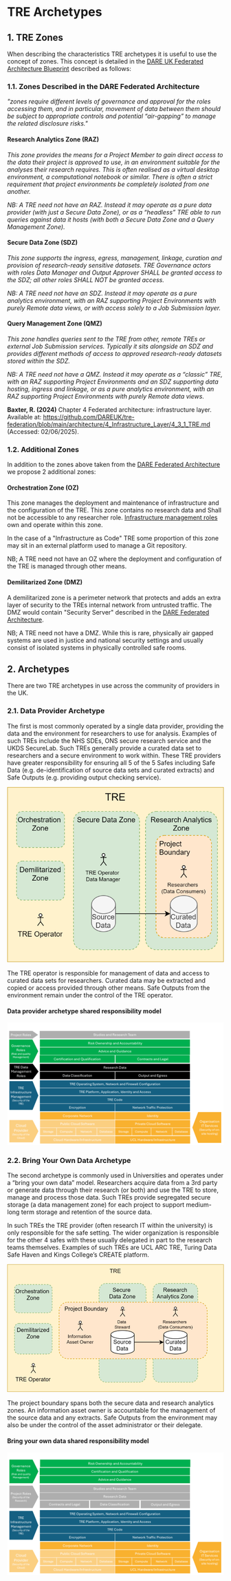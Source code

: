 # TRE Archetypes

## 1. TRE Zones
When describing the characteristics TRE archetypes it is useful to use the concept of zones. This concept is detailed in the [DARE UK Federated Architecture Blueprint](https://github.com/DAREUK/tre-federation/tree/main) described as follows:

### 1.1. Zones Described in the DARE Federated Architecture

*"zones require different levels of governance and approval for the roles accessing them, and in particular, movement of data between them should be subject to appropriate controls and potential “air-gapping” to manage the related disclosure risks."*

#### Research Analytics Zone (RAZ)
*This zone provides the means for a Project Member to gain direct access to the data their project is approved to use, in an environment suitable for the analyses their research requires. This is often realised as a virtual desktop environment, a computational notebook or similar. There is often a strict requirement that project environments be completely isolated from one another.*

*NB: A TRE need not have an RAZ. Instead it may operate as a pure data provider (with just a Secure Data Zone), or as a “headless” TRE able to run queries against data it hosts (with both a Secure Data Zone and a Query Management Zone).*

#### Secure Data Zone (SDZ)
*This zone supports the ingress, egress, management, linkage, curation and provision of research-ready sensitive datasets. TRE Governance actors with roles Data Manager and Output Approver SHALL be granted access to the SDZ; all other roles SHALL NOT be granted access.*

*NB: A TRE need not have an SDZ. Instead it may operate as a pure analytics environment, with an RAZ supporting Project Environments with purely Remote data views, or with access solely to a Job Submission layer.*

#### Query Management Zone (QMZ)
*This zone handles queries sent to the TRE from other, remote TREs or external Job Submission services. Typically it sits alongside an SDZ and provides different methods of access to approved research-ready datasets stored within the SDZ.*

*NB: A TRE need not have a QMZ. Instead it may operate as a “classic” TRE, with an RAZ supporting Project Environments and an SDZ supporting data hosting, ingress and linkage, or as a pure analytics environment, with an RAZ supporting Project Environments with purely Remote data views.*

**Baxter, R. (2024)** Chapter 4 Federated architecture: infrastructure layer. Available at: https://github.com/DAREUK/tre-federation/blob/main/architecture/4_Infrastructure_Layer/4_3_1_TRE.md (Accessed: 02/06/2025).

### 1.2. Additional Zones

In addition to the zones above taken from the [DARE Federated Architecture](https://github.com/DAREUK/tre-federation/blob/main/architecture/4_Infrastructure_Layer/4_3_1_TRE.md) we propose 2 additional zones:

#### Orchestration Zone (OZ)
This zone manages the deployment and maintenance of infrastructure and the configuration of the TRE. This zone contains no research data and Shall not be accessible to any researcher role. [Infrastructure management roles](https://satre-specification.readthedocs.io/en/stable/roles.html#infrastructure-management-roles) own and operate within this zone.

 In the case of a "Infrastructure as Code" TRE some proportion of this zone may sit in an external platform used to manage a Git repository.

 NB; A TRE need not have an OZ where the deployment and configuration of the TRE is managed through other means.

 #### Demilitarized Zone (DMZ)

A demilitarized zone is a perimeter network that protects and adds an extra layer of security to the TREs internal network from untrusted traffic. The DMZ would contain "Security Server" described in the [DARE Federated Architecture](https://github.com/DAREUK/tre-federation/blob/main/architecture/4_Infrastructure_Layer/4_3_1_TRE.md).

NB; A TRE need not have a DMZ. While this is rare, physically air gapped systems are used in justice and national security settings and usually consist of isolated systems in physically controlled safe rooms.

## 2. Archetypes

There are two TRE archetypes in use across the community of providers in the UK. 

### 2.1. Data Provider Archetype

The first is most commonly operated by a single data provider, providing the data and the environment for researchers to use for analysis. Examples of such TREs include the NHS SDEs, ONS secure research service and the UKDS SecureLab. Such TREs generally provide a curated data set to researchers and a secure environment to work within. These TRE providers have greater responsibility for ensuring all 5 of the 5 Safes including Safe Data (e.g. de-identification of source data sets and curated extracts) and Safe Outputs (e.g. providing output checking service).

![Data Provider](../Docs/Images/Data_Provider.drawio.svg)

The TRE operator is responsible for management of data and access to curated data sets for researchers. Curated data may be extracted and copied or access provided through other means. Safe Outputs from the environment remain under the control of the TRE operator.

#### Data provider archetype shared responsibility model

![Data Provider](../Docs/Images/Shared_Responsibility_Model_DataProvider.png)

### 2.2. Bring Your Own Data Archetype

The second archetype is commonly used in Universities and operates under a “bring your own data” model. Researchers acquire data from a 3rd party or generate data through their research (or both) and use the TRE to store, manage and process those data. Such TREs provide segregated secure storage (a data management zone) for each project to support medium-long term storage and retention of the source data. 

In such TREs the TRE provider (often research IT within the university) is only responsible for the safe setting. The wider organization is responsible for the other 4 safes with these usually delegated in part to the research teams themselves. Examples of such TREs are UCL ARC TRE, Turing Data Safe Haven and Kings College’s CREATE platform.

![Bring Your Own Data](../Docs/Images/Bring_your_Own_Data.drawio.svg)

The project boundary spans both the secure data and research analytics zones. An information asset owner is accountable for the management of the source data and any extracts. Safe Outputs from the environment may also be under the control of the asset administrator or their delegate.

#### Bring your own data shared responsibility model

![BYO-data responsibility model](../Docs/Images/Shared_Responsibility_Model_BYOD.png)




